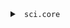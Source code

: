 <details>


<summary><code> sci.core </code></summary>


## sci.core
<details>


<summary> *1 </summary>


### `*1`

[Source](https://github.com/babashka/sci/blob/master/src/sci/core.cljc#L113-L113)
</details>


<details>


<summary> *2 </summary>


### `*2`

[Source](https://github.com/babashka/sci/blob/master/src/sci/core.cljc#L114-L114)
</details>


<details>


<summary> *3 </summary>


### `*3`

[Source](https://github.com/babashka/sci/blob/master/src/sci/core.cljc#L115-L115)
</details>


<details>


<summary> *e </summary>


### `*e`

[Source](https://github.com/babashka/sci/blob/master/src/sci/core.cljc#L116-L116)
</details>


<details>


<summary> add-class! </summary>


### `add-class!`
<code>[ctx class-name class]</code><br>

Adds class (JVM class or JS object) to `ctx` as `class-name` (a
  symbol). Returns mutated context.

[Source](https://github.com/babashka/sci/blob/master/src/sci/core.cljc#L440-L450)
</details>


<details>


<summary> add-import! </summary>


### `add-import!`
<code>[ctx ns-name class-name alias]</code><br>

Adds import of class named by `class-name` (a symbol) to namespace named by `ns-name` (a symbol) under alias `alias` (a symbol). Returns mutated context.

[Source](https://github.com/babashka/sci/blob/master/src/sci/core.cljc#L452-L457)
</details>


<details>


<summary> all-ns </summary>


### `all-ns`
<code>[ctx]</code><br>

Returns all SCI ns objects in the `ctx`

[Source](https://github.com/babashka/sci/blob/master/src/sci/core.cljc#L464-L467)
</details>


<details>


<summary> alter-var-root </summary>


### `alter-var-root`
<code>[v f]</code><br>
<code>[v f & args]</code><br>

Atomically alters the root binding of sci var v by applying f to its
  current value plus any args.

[Source](https://github.com/babashka/sci/blob/master/src/sci/core.cljc#L177-L183)
</details>


<details>


<summary> assert </summary>


### `assert`

SCI var that represents SCI's clojure.core/*assert*

[Source](https://github.com/babashka/sci/blob/master/src/sci/core.cljc#L111-L111)
</details>


<details>


<summary> binding </summary>


### `binding`
<code>[bindings & body]</code><br>

Macro.


Macro for binding sci vars. Must be called with a vector of sci
  dynamic vars to values.

[Source](https://github.com/babashka/sci/blob/master/src/sci/core.cljc#L87-L94)
</details>


<details>


<summary> cljs-ns-publics </summary>


### `cljs-ns-publics`

[Source](https://github.com/babashka/sci/blob/master/src/sci/core.cljc#L341-L341)
</details>


<details>


<summary> copy-ns </summary>


### `copy-ns`
<code>[ns-sym sci-ns]</code><br>
<code>[ns-sym sci-ns opts]</code><br>

Macro.


Returns map of names to SCI vars as a result of copying public
  Clojure vars from ns-sym (a symbol). Attaches sci-ns (result of
  sci/create-ns) to meta. Copies :name, :macro :doc, :no-doc
  and :argslists metadata.

  Options:

  - :exclude: a seqable of names to exclude from the
  namespace. Defaults to none.

  - :copy-meta: a seqable of keywords to copy from the original var
  meta.  Use :all instead of a seqable to copy all. Defaults
  to [:doc :arglists :macro].

  - :exclude-when-meta: seqable of keywords; vars with meta matching
  these keys are excluded.  Defaults to [:no-doc :skip-wiki]

  The selection of vars is done at compile time which is mostly
  important for ClojureScript to not pull in vars into the compiled
  JS. Any additional vars can be added after the fact with sci/copy-var
  manually.

[Source](https://github.com/babashka/sci/blob/master/src/sci/core.cljc#L358-L438)
</details>


<details>


<summary> copy-var </summary>


### `copy-var`
<code>[sym ns]</code><br>
<code>[sym ns opts]</code><br>

Macro.


Copies contents from var `sym` to a new sci var. The value `ns` is an
  object created with `sci.core/create-ns`. If new-name is supplied, the 
  copied var will be named new-name.

[Source](https://github.com/babashka/sci/blob/master/src/sci/core.cljc#L52-L73)
</details>


<details>


<summary> create-ns </summary>


### `create-ns`
<code>[sym]</code><br>
<code>[sym meta]</code><br>

Creates namespace object. Can be used in var metadata.

[Source](https://github.com/babashka/sci/blob/master/src/sci/core.cljc#L249-L253)
</details>


<details>


<summary> err </summary>


### `err`

SCI var that represents SCI's `clojure.core/*err*`

[Source](https://github.com/babashka/sci/blob/master/src/sci/core.cljc#L99-L99)
</details>


<details>


<summary> eval-form </summary>


### `eval-form`
<code>[ctx form]</code><br>

Evaluates form (as produced by `parse-string` or `parse-next`) in the
  context of `ctx` (as produced with `init`). To allow namespace
  switches, establish root binding of `sci/ns` with `sci/binding` or
  `sci/with-bindings.`

[Source](https://github.com/babashka/sci/blob/master/src/sci/core.cljc#L283-L290)
</details>


<details>


<summary> eval-string </summary>


### `eval-string`
<code>[s]</code><br>
<code>[s opts]</code><br>

Evaluates string `s` as one or multiple Clojure expressions using the Small Clojure Interpreter.

  The map `opts` may contain the following:

  - `:namespaces`: a map of symbols to namespaces, where a namespace
  is a map with symbols to values, e.g.: `{'foo.bar {'x 1}}`. These
  namespaces can be used with `require`.

  - `:bindings`: `:bindings x` is the same as `:namespaces {'user x}`.

  - `:allow`: a seqable of allowed symbols. All symbols, even those
  brought in via `:bindings` or `:namespaces` have to be explicitly
  enumerated.

  - `:deny`: a seqable of disallowed symbols, e.g.: `[loop quote
  recur]`.

  - `:features`: when provided a non-empty set of keywords, sci will process reader conditionals using these features (e.g. #{:bb}).

  - `:env`: an atom with a map in which state from the
  evaluation (defined namespaced and vars) will be persisted for
  re-use over multiple calls.

[Source](https://github.com/babashka/sci/blob/master/src/sci/core.cljc#L196-L221)
</details>


<details>


<summary> eval-string* </summary>


### `eval-string*`
<code>[ctx s]</code><br>

Evaluates string `s` in the context of `ctx` (as produced with
  `init`).

[Source](https://github.com/babashka/sci/blob/master/src/sci/core.cljc#L243-L247)
</details>


<details>


<summary> file </summary>


### `file`

SCI var that represents SCI's `clojure.core/*file*`

[Source](https://github.com/babashka/sci/blob/master/src/sci/core.cljc#L101-L101)
</details>


<details>


<summary> find-ns </summary>


### `find-ns`
<code>[ctx ns-sym]</code><br>

Returns SCI ns object as created with `sci/create-ns` from `ctx` found by `ns-sym`.

[Source](https://github.com/babashka/sci/blob/master/src/sci/core.cljc#L459-L462)
</details>


<details>


<summary> fork </summary>


### `fork`
<code>[ctx]</code><br>

Forks a context (as produced with `init`) into a new context. Any new
  vars created in the new context won't be visible in the original
  context.

[Source](https://github.com/babashka/sci/blob/master/src/sci/core.cljc#L236-L241)
</details>


<details>


<summary> format-stacktrace </summary>


### `format-stacktrace`
<code>[stacktrace]</code><br>

Returns a list of formatted stack trace elements as strings from stacktrace.

[Source](https://github.com/babashka/sci/blob/master/src/sci/core.cljc#L297-L300)
</details>


<details>


<summary> future </summary>


### `future`
<code>[& body]</code><br>

Macro.


Like clojure.core/future but also conveys sci bindings to the thread.

[Source](https://github.com/babashka/sci/blob/master/src/sci/core.cljc#L151-L156)
</details>


<details>


<summary> get-column-number </summary>


### `get-column-number`
<code>[reader]</code><br>

[Source](https://github.com/babashka/sci/blob/master/src/sci/core.cljc#L270-L271)
</details>


<details>


<summary> get-line-number </summary>


### `get-line-number`
<code>[reader]</code><br>

[Source](https://github.com/babashka/sci/blob/master/src/sci/core.cljc#L267-L268)
</details>


<details>


<summary> in </summary>


### `in`

SCI var that represents SCI's `clojure.core/*in*`

[Source](https://github.com/babashka/sci/blob/master/src/sci/core.cljc#L97-L97)
</details>


<details>


<summary> init </summary>


### `init`
<code>[opts]</code><br>

Creates an initial sci context from given options `opts`. The context
  can be used with `eval-string*`. See `eval-string` for available
  options. The internal organization of the context is implementation
  detail and may change in the future.

[Source](https://github.com/babashka/sci/blob/master/src/sci/core.cljc#L223-L229)
</details>


<details>


<summary> intern </summary>


### `intern`
<code>[ctx sci-ns name]</code><br>
<code>[ctx sci-ns name val]</code><br>

Finds or creates a sci var named by the symbol name in the namespace
  ns (which can be a symbol or a sci namespace), setting its root
  binding to val if supplied. The namespace must exist in the ctx. The
  sci var will adopt any metadata from the name symbol.  Returns the
  sci var.

[Source](https://github.com/babashka/sci/blob/master/src/sci/core.cljc#L185-L194)
</details>


<details>


<summary> merge-opts </summary>


### `merge-opts`
<code>[ctx opts]</code><br>

Updates a context with opts merged in and returns it.

[Source](https://github.com/babashka/sci/blob/master/src/sci/core.cljc#L231-L234)
</details>


<details>


<summary> new-dynamic-var </summary>


### `new-dynamic-var`
<code>[name]</code><br>
<code>[name init-val]</code><br>
<code>[name init-val meta]</code><br>

Same as new-var but adds :dynamic true to meta.

[Source](https://github.com/babashka/sci/blob/master/src/sci/core.cljc#L31-L36)
</details>


<details>


<summary> new-macro-var </summary>


### `new-macro-var`
<code>[name init-val]</code><br>
<code>[name init-val meta]</code><br>

Same as new-var but adds :macro true to meta as well
  as :sci/macro true to meta of the fn itself.

[Source](https://github.com/babashka/sci/blob/master/src/sci/core.cljc#L43-L50)
</details>


<details>


<summary> new-var </summary>


### `new-var`
<code>[name]</code><br>
<code>[name init-val]</code><br>
<code>[name init-val meta]</code><br>

Returns a new sci var.

[Source](https://github.com/babashka/sci/blob/master/src/sci/core.cljc#L24-L29)
</details>


<details>


<summary> ns </summary>


### `ns`

SCI var that represents SCI's `clojure.core/*ns*`

[Source](https://github.com/babashka/sci/blob/master/src/sci/core.cljc#L100-L100)
</details>


<details>


<summary> ns-name </summary>


### `ns-name`
<code>[sci-ns]</code><br>

Returns name of SCI ns as symbol.

[Source](https://github.com/babashka/sci/blob/master/src/sci/core.cljc#L302-L305)
</details>


<details>


<summary> out </summary>


### `out`

SCI var that represents SCI's `clojure.core/*out*`

[Source](https://github.com/babashka/sci/blob/master/src/sci/core.cljc#L98-L98)
</details>


<details>


<summary> parse-next </summary>


### `parse-next`
<code>[ctx reader]</code><br>
<code>[ctx reader opts]</code><br>

Parses next form from reader

[Source](https://github.com/babashka/sci/blob/master/src/sci/core.cljc#L273-L281)
</details>


<details>


<summary> parse-string </summary>


### `parse-string`
<code>[ctx s]</code><br>

Parses string `s` in the context of `ctx` (as produced with
  `init`).

[Source](https://github.com/babashka/sci/blob/master/src/sci/core.cljc#L255-L259)
</details>


<details>


<summary> pmap </summary>


### `pmap`
<code>[f coll]</code><br>
<code>[f coll & colls]</code><br>

Like clojure.core/pmap but also conveys sci bindings to the threads.

[Source](https://github.com/babashka/sci/blob/master/src/sci/core.cljc#L158-L175)
</details>


<details>


<summary> print-dup </summary>


### `print-dup`

SCI var that represents SCI's `clojure.core/*print-dup*`

[Source](https://github.com/babashka/sci/blob/master/src/sci/core.cljc#L107-L107)
</details>


<details>


<summary> print-err-fn </summary>


### `print-err-fn`

SCI var that represents SCI's `cljs.core/*print-err-fn*`

[Source](https://github.com/babashka/sci/blob/master/src/sci/core.cljc#L109-L109)
</details>


<details>


<summary> print-fn </summary>


### `print-fn`

SCI var that represents SCI's `cljs.core/*print-fn*`

[Source](https://github.com/babashka/sci/blob/master/src/sci/core.cljc#L108-L108)
</details>


<details>


<summary> print-length </summary>


### `print-length`

SCI var that represents SCI's `clojure.core/*print-length*`

[Source](https://github.com/babashka/sci/blob/master/src/sci/core.cljc#L103-L103)
</details>


<details>


<summary> print-level </summary>


### `print-level`

SCI var that represents SCI's `clojure.core/*print-level*`

[Source](https://github.com/babashka/sci/blob/master/src/sci/core.cljc#L104-L104)
</details>


<details>


<summary> print-meta </summary>


### `print-meta`

SCI var that represents SCI's `clojure.core/*print-meta*`

[Source](https://github.com/babashka/sci/blob/master/src/sci/core.cljc#L105-L105)
</details>


<details>


<summary> print-newline </summary>


### `print-newline`

SCI var that represents SCI's `cljs.core/*print-newline*`

[Source](https://github.com/babashka/sci/blob/master/src/sci/core.cljc#L110-L110)
</details>


<details>


<summary> print-readably </summary>


### `print-readably`

SCI var that represents SCI's `clojure.core/*print-readably*`

[Source](https://github.com/babashka/sci/blob/master/src/sci/core.cljc#L106-L106)
</details>


<details>


<summary> read-eval </summary>


### `read-eval`

SCI var that represents SCI's `clojure.core/*read-eval*`

[Source](https://github.com/babashka/sci/blob/master/src/sci/core.cljc#L102-L102)
</details>


<details>


<summary> reader </summary>


### `reader`
<code>[x]</code><br>

Coerces x into indexing pushback-reader to be used with
  parse-next. Accepts: string or java.io.Reader.

[Source](https://github.com/babashka/sci/blob/master/src/sci/core.cljc#L261-L265)
</details>


<details>


<summary> set! </summary>


### `set!`
<code>[dynamic-var v]</code><br>

Establish thread local binding of dynamic var

[Source](https://github.com/babashka/sci/blob/master/src/sci/core.cljc#L38-L41)
</details>


<details>


<summary> stacktrace </summary>


### `stacktrace`
<code>[ex]</code><br>

Returns list of stacktrace element maps from exception, if available.

[Source](https://github.com/babashka/sci/blob/master/src/sci/core.cljc#L292-L295)
</details>


<details>


<summary> with-bindings </summary>


### `with-bindings`
<code>[bindings-map & body]</code><br>

Macro.


Macro for binding sci vars. Must be called with map of sci dynamic
  vars to values. Used in babashka.

[Source](https://github.com/babashka/sci/blob/master/src/sci/core.cljc#L76-L85)
</details>


<details>


<summary> with-in-str </summary>


### `with-in-str`
<code>[s & body]</code><br>

Macro.


Evaluates body in a context in which sci's *in* is bound to a fresh
  StringReader initialized with the string s.

[Source](https://github.com/babashka/sci/blob/master/src/sci/core.cljc#L122-L129)
</details>


<details>


<summary> with-out-str </summary>


### `with-out-str`
<code>[& body]</code><br>

Macro.


Evaluates exprs in a context in which sci's *out* is bound to a fresh
  StringWriter.  Returns the string created by any nested printing
  calls.

[Source](https://github.com/babashka/sci/blob/master/src/sci/core.cljc#L132-L148)
</details>



